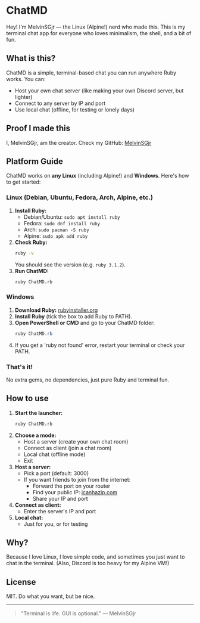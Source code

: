 # ChatMD

Hey! I'm MelvinSGjr — the Linux (Alpine!) nerd who made this. This is my terminal chat app for everyone who loves minimalism, the shell, and a bit of fun.

## What is this?
ChatMD is a simple, terminal-based chat you can run anywhere Ruby works. You can:
- Host your own chat server (like making your own Discord server, but lighter)
- Connect to any server by IP and port
- Use local chat (offline, for testing or lonely days)

## Proof I made this
I, MelvinSGjr, am the creator. Check my GitHub: [MelvinSGjr](https://github.com/MelvinSGjr)

## Platform Guide
ChatMD works on **any Linux** (including Alpine!) and **Windows**. Here's how to get started:

### Linux (Debian, Ubuntu, Fedora, Arch, Alpine, etc.)
1. **Install Ruby:**
   - Debian/Ubuntu: `sudo apt install ruby`
   - Fedora: `sudo dnf install ruby`
   - Arch: `sudo pacman -S ruby`
   - Alpine: `sudo apk add ruby`
2. **Check Ruby:**
   ```sh
   ruby -v
   ```
   You should see the version (e.g. `ruby 3.1.2`).
3. **Run ChatMD:**
   ```sh
   ruby ChatMD.rb
   ```

### Windows
1. **Download Ruby:** [rubyinstaller.org](https://rubyinstaller.org/)
2. **Install Ruby** (tick the box to add Ruby to PATH).
3. **Open PowerShell or CMD** and go to your ChatMD folder:
   ```powershell
   ruby ChatMD.rb
   ```
4. If you get a 'ruby not found' error, restart your terminal or check your PATH.

### That's it!
No extra gems, no dependencies, just pure Ruby and terminal fun.

## How to use
1. **Start the launcher:**
   ```sh
   ruby ChatMD.rb
   ```
2. **Choose a mode:**
   - Host a server (create your own chat room)
   - Connect as client (join a chat room)
   - Local chat (offline mode)
   - Exit
3. **Host a server:**
   - Pick a port (default: 3000)
   - If you want friends to join from the internet:
     - Forward the port on your router
     - Find your public IP: [icanhazip.com](https://icanhazip.com/)
     - Share your IP and port
4. **Connect as client:**
   - Enter the server's IP and port
5. **Local chat:**
   - Just for you, or for testing

## Why?
Because I love Linux, I love simple code, and sometimes you just want to chat in the terminal. (Also, Discord is too heavy for my Alpine VM!)

## License
MIT. Do what you want, but be nice.

---

> "Terminal is life. GUI is optional." — MelvinSGjr 
